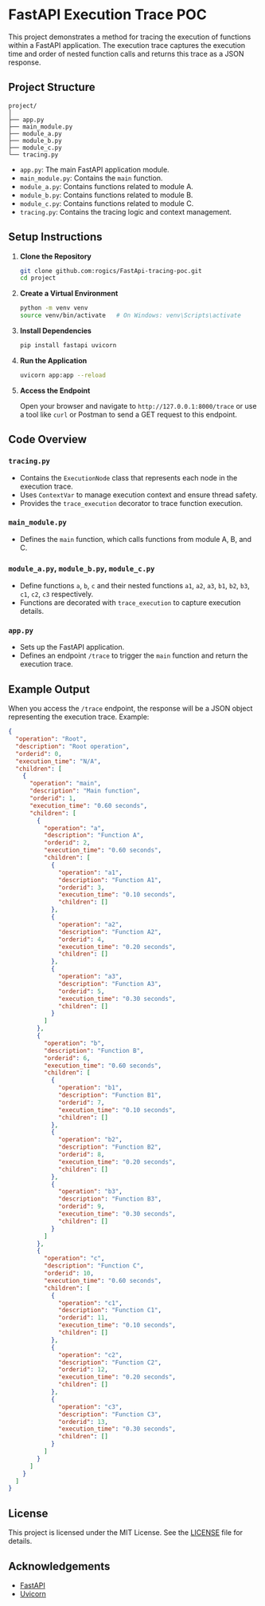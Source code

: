 
# FastAPI Execution Trace POC

This project demonstrates a method for tracing the execution of functions within a FastAPI application. The execution trace captures the execution time and order of nested function calls and returns this trace as a JSON response.

## Project Structure

```
project/
│
├── app.py
├── main_module.py
├── module_a.py
├── module_b.py
├── module_c.py
└── tracing.py
```

- `app.py`: The main FastAPI application module.
- `main_module.py`: Contains the `main` function.
- `module_a.py`: Contains functions related to module A.
- `module_b.py`: Contains functions related to module B.
- `module_c.py`: Contains functions related to module C.
- `tracing.py`: Contains the tracing logic and context management.

## Setup Instructions

1. **Clone the Repository**

   ```bash
   git clone github.com:rogics/FastApi-tracing-poc.git
   cd project
   ```

2. **Create a Virtual Environment**

   ```bash
   python -m venv venv
   source venv/bin/activate   # On Windows: venv\Scripts\activate
   ```

3. **Install Dependencies**

   ```bash
   pip install fastapi uvicorn
   ```

4. **Run the Application**

   ```bash
   uvicorn app:app --reload
   ```

5. **Access the Endpoint**

   Open your browser and navigate to `http://127.0.0.1:8000/trace` or use a tool like `curl` or Postman to send a GET request to this endpoint.

## Code Overview

### `tracing.py`

- Contains the `ExecutionNode` class that represents each node in the execution trace.
- Uses `ContextVar` to manage execution context and ensure thread safety.
- Provides the `trace_execution` decorator to trace function execution.

### `main_module.py`

- Defines the `main` function, which calls functions from module A, B, and C.

### `module_a.py`, `module_b.py`, `module_c.py`

- Define functions `a`, `b`, `c` and their nested functions `a1`, `a2`, `a3`, `b1`, `b2`, `b3`, `c1`, `c2`, `c3` respectively.
- Functions are decorated with `trace_execution` to capture execution details.

### `app.py`

- Sets up the FastAPI application.
- Defines an endpoint `/trace` to trigger the `main` function and return the execution trace.

## Example Output

When you access the `/trace` endpoint, the response will be a JSON object representing the execution trace. Example:

```json
{
  "operation": "Root",
  "description": "Root operation",
  "orderid": 0,
  "execution_time": "N/A",
  "children": [
    {
      "operation": "main",
      "description": "Main function",
      "orderid": 1,
      "execution_time": "0.60 seconds",
      "children": [
        {
          "operation": "a",
          "description": "Function A",
          "orderid": 2,
          "execution_time": "0.60 seconds",
          "children": [
            {
              "operation": "a1",
              "description": "Function A1",
              "orderid": 3,
              "execution_time": "0.10 seconds",
              "children": []
            },
            {
              "operation": "a2",
              "description": "Function A2",
              "orderid": 4,
              "execution_time": "0.20 seconds",
              "children": []
            },
            {
              "operation": "a3",
              "description": "Function A3",
              "orderid": 5,
              "execution_time": "0.30 seconds",
              "children": []
            }
          ]
        },
        {
          "operation": "b",
          "description": "Function B",
          "orderid": 6,
          "execution_time": "0.60 seconds",
          "children": [
            {
              "operation": "b1",
              "description": "Function B1",
              "orderid": 7,
              "execution_time": "0.10 seconds",
              "children": []
            },
            {
              "operation": "b2",
              "description": "Function B2",
              "orderid": 8,
              "execution_time": "0.20 seconds",
              "children": []
            },
            {
              "operation": "b3",
              "description": "Function B3",
              "orderid": 9,
              "execution_time": "0.30 seconds",
              "children": []
            }
          ]
        },
        {
          "operation": "c",
          "description": "Function C",
          "orderid": 10,
          "execution_time": "0.60 seconds",
          "children": [
            {
              "operation": "c1",
              "description": "Function C1",
              "orderid": 11,
              "execution_time": "0.10 seconds",
              "children": []
            },
            {
              "operation": "c2",
              "description": "Function C2",
              "orderid": 12,
              "execution_time": "0.20 seconds",
              "children": []
            },
            {
              "operation": "c3",
              "description": "Function C3",
              "orderid": 13,
              "execution_time": "0.30 seconds",
              "children": []
            }
          ]
        }
      ]
    }
  ]
}
```

## License

This project is licensed under the MIT License. See the [LICENSE](LICENSE) file for details.

## Acknowledgements

- [FastAPI](https://fastapi.tiangolo.com/)
- [Uvicorn](https://www.uvicorn.org/)

```
